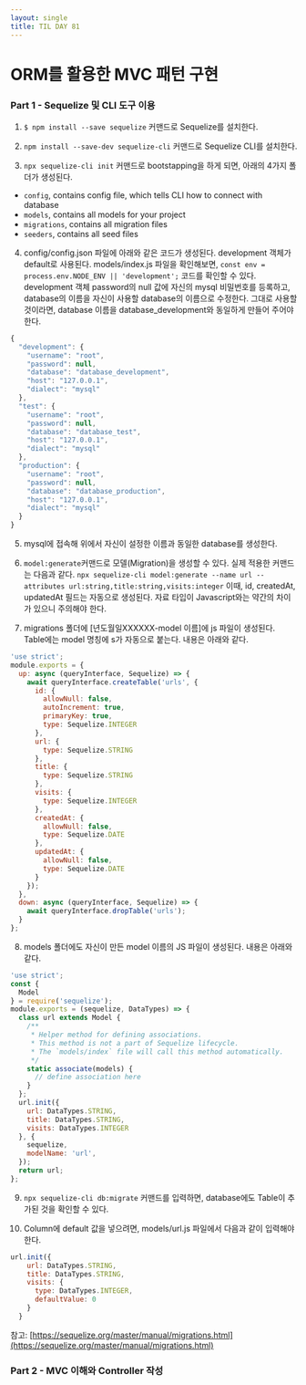 ```yaml
---
layout: single
title: TIL DAY 81
---
```

# ORM를 활용한 MVC 패턴 구현

### Part 1 - Sequelize 및 CLI 도구 이용

1. `$ npm install --save sequelize` 커맨드로 Sequelize를 설치한다.

2. `npm install --save-dev sequelize-cli` 커맨드로 Sequelize CLI를 설치한다.

3. `npx sequelize-cli init` 커맨드로 bootstapping을 하게 되면, 아래의 4가지 폴더가 생성된다. 
- `config`, contains config file, which tells CLI how to connect with database
- `models`, contains all models for your project
- `migrations`, contains all migration files
- `seeders`, contains all seed files

4. config/config.json 파일에 아래와 같은 코드가 생성된다. development 객체가 default로 사용된다. models/index.js 파일을 확인해보면, `const env = process.env.NODE_ENV || 'development';` 코드를 확인할 수 있다. development 객체 password의 null 값에 자신의 mysql 비밀번호를 등록하고, database의 이름을 자신이 사용할 database의 이름으로 수정한다. 그대로 사용할 것이라면, database 이름을 database_development와 동일하게 만들어 주어야 한다.

```jsx
{
  "development": {
    "username": "root",
    "password": null,
    "database": "database_development",
    "host": "127.0.0.1",
    "dialect": "mysql"
  },
  "test": {
    "username": "root",
    "password": null,
    "database": "database_test",
    "host": "127.0.0.1",
    "dialect": "mysql"
  },
  "production": {
    "username": "root",
    "password": null,
    "database": "database_production",
    "host": "127.0.0.1",
    "dialect": "mysql"
  }
}
```

5. mysql에 접속해 위에서 자신이 설정한 이름과 동일한 database를 생성한다.

6. `model:generate`커맨드로 모델(Migration)을 생성할 수 있다. 실제 적용한 커맨드는 다음과 같다. `npx sequelize-cli model:generate --name url --attributes url:string,title:string,visits:integer` 이때, id, createdAt, updatedAt 필드는 자동으로 생성된다. 자료 타입이 Javascript와는 약간의 차이가 있으니 주의해야 한다.

7. migrations 폴더에 [년도월일XXXXXX-model 이름]에 js 파일이 생성된다. Table에는 model 명칭에 s가 자동으로 붙는다. 내용은 아래와 같다.

```jsx
'use strict';
module.exports = {
  up: async (queryInterface, Sequelize) => {
    await queryInterface.createTable('urls', {
      id: {
        allowNull: false,
        autoIncrement: true,
        primaryKey: true,
        type: Sequelize.INTEGER
      },
      url: {
        type: Sequelize.STRING
      },
      title: {
        type: Sequelize.STRING
      },
      visits: {
        type: Sequelize.INTEGER
      },
      createdAt: {
        allowNull: false,
        type: Sequelize.DATE
      },
      updatedAt: {
        allowNull: false,
        type: Sequelize.DATE
      }
    });
  },
  down: async (queryInterface, Sequelize) => {
    await queryInterface.dropTable('urls');
  }
};
```

8. models 폴더에도 자신이 만든 model 이름의 JS 파일이 생성된다. 내용은 아래와 같다.

```jsx
'use strict';
const {
  Model
} = require('sequelize');
module.exports = (sequelize, DataTypes) => {
  class url extends Model {
    /**
     * Helper method for defining associations.
     * This method is not a part of Sequelize lifecycle.
     * The `models/index` file will call this method automatically.
     */
    static associate(models) {
      // define association here
    }
  };
  url.init({
    url: DataTypes.STRING,
    title: DataTypes.STRING,
    visits: DataTypes.INTEGER
  }, {
    sequelize,
    modelName: 'url',
  });
  return url;
};
```

9. `npx sequelize-cli db:migrate` 커맨드를 입력하면, database에도 Table이 추가된 것을 확인할 수 있다.

10. Column에 default 값을 넣으려면, models/url.js 파일에서 다음과 같이 입력해야 한다.

```jsx
url.init({
    url: DataTypes.STRING,
    title: DataTypes.STRING,
    visits: {
      type: DataTypes.INTEGER,
      defaultValue: 0
    }
  }
```

참고: [https://sequelize.org/master/manual/migrations.html](https://sequelize.org/master/manual/migrations.html)

### Part 2 - MVC 이해와 Controller 작성
